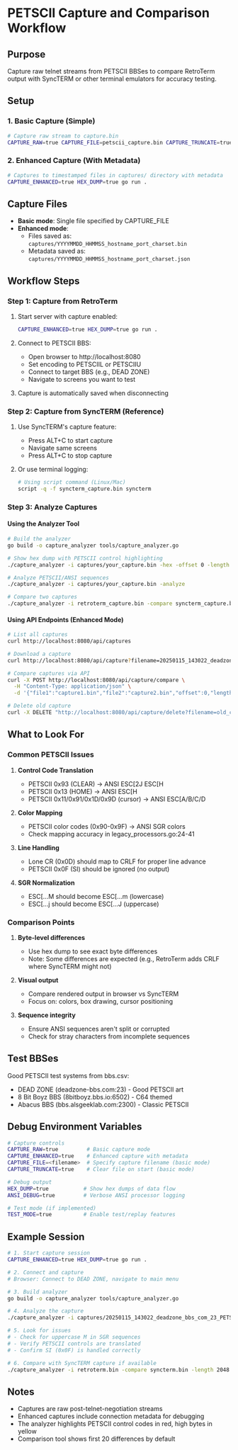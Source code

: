 PETSCII Capture and Comparison Workflow
========================================

Purpose
-------
Capture raw telnet streams from PETSCII BBSes to compare RetroTerm output with SyncTERM or other terminal emulators for accuracy testing.

Setup
-----

### 1. Basic Capture (Simple)
```bash
# Capture raw stream to capture.bin
CAPTURE_RAW=true CAPTURE_FILE=petscii_capture.bin CAPTURE_TRUNCATE=true HEX_DUMP=true go run .
```

### 2. Enhanced Capture (With Metadata)
```bash
# Captures to timestamped files in captures/ directory with metadata
CAPTURE_ENHANCED=true HEX_DUMP=true go run .
```

Capture Files
-------------
- **Basic mode**: Single file specified by CAPTURE_FILE
- **Enhanced mode**:
  - Files saved as: `captures/YYYYMMDD_HHMMSS_hostname_port_charset.bin`
  - Metadata saved as: `captures/YYYYMMDD_HHMMSS_hostname_port_charset.json`

Workflow Steps
--------------

### Step 1: Capture from RetroTerm
1. Start server with capture enabled:
   ```bash
   CAPTURE_ENHANCED=true HEX_DUMP=true go run .
   ```

2. Connect to PETSCII BBS:
   - Open browser to http://localhost:8080
   - Set encoding to PETSCIIL or PETSCIIU
   - Connect to target BBS (e.g., DEAD ZONE)
   - Navigate to screens you want to test

3. Capture is automatically saved when disconnecting

### Step 2: Capture from SyncTERM (Reference)
1. Use SyncTERM's capture feature:
   - Press ALT+C to start capture
   - Navigate same screens
   - Press ALT+C to stop capture

2. Or use terminal logging:
   ```bash
   # Using script command (Linux/Mac)
   script -q -f syncterm_capture.bin syncterm
   ```

### Step 3: Analyze Captures

#### Using the Analyzer Tool
```bash
# Build the analyzer
go build -o capture_analyzer tools/capture_analyzer.go

# Show hex dump with PETSCII control highlighting
./capture_analyzer -i captures/your_capture.bin -hex -offset 0 -length 512

# Analyze PETSCII/ANSI sequences
./capture_analyzer -i captures/your_capture.bin -analyze

# Compare two captures
./capture_analyzer -i retroterm_capture.bin -compare syncterm_capture.bin -offset 0 -length 1024
```

#### Using API Endpoints (Enhanced Mode)
```bash
# List all captures
curl http://localhost:8080/api/captures

# Download a capture
curl http://localhost:8080/api/capture?filename=20250115_143022_deadzone_bbs_com_23_PETSCIIL.bin -o capture.bin

# Compare captures via API
curl -X POST http://localhost:8080/api/capture/compare \
  -H "Content-Type: application/json" \
  -d '{"file1":"capture1.bin","file2":"capture2.bin","offset":0,"length":256}'

# Delete old capture
curl -X DELETE "http://localhost:8080/api/capture/delete?filename=old_capture.bin"
```

What to Look For
----------------

### Common PETSCII Issues

1. **Control Code Translation**
   - PETSCII 0x93 (CLEAR) → ANSI ESC[2J ESC[H
   - PETSCII 0x13 (HOME) → ANSI ESC[H
   - PETSCII 0x11/0x91/0x1D/0x9D (cursor) → ANSI ESC[A/B/C/D

2. **Color Mapping**
   - PETSCII color codes (0x90-0x9F) → ANSI SGR colors
   - Check mapping accuracy in legacy_processors.go:24-41

3. **Line Handling**
   - Lone CR (0x0D) should map to CRLF for proper line advance
   - PETSCII 0x0F (SI) should be ignored (no output)

4. **SGR Normalization**
   - ESC[...M should become ESC[...m (lowercase)
   - ESC[...j should become ESC[...J (uppercase)

### Comparison Points

1. **Byte-level differences**
   - Use hex dump to see exact byte differences
   - Note: Some differences are expected (e.g., RetroTerm adds CRLF where SyncTERM might not)

2. **Visual output**
   - Compare rendered output in browser vs SyncTERM
   - Focus on: colors, box drawing, cursor positioning

3. **Sequence integrity**
   - Ensure ANSI sequences aren't split or corrupted
   - Check for stray characters from incomplete sequences

Test BBSes
----------
Good PETSCII test systems from bbs.csv:
- DEAD ZONE (deadzone-bbs.com:23) - Good PETSCII art
- 8 Bit Boyz BBS (8bitboyz.bbs.io:6502) - C64 themed
- Abacus BBS (bbs.alsgeeklab.com:2300) - Classic PETSCII

Debug Environment Variables
---------------------------
```bash
# Capture controls
CAPTURE_RAW=true         # Basic capture mode
CAPTURE_ENHANCED=true    # Enhanced capture with metadata
CAPTURE_FILE=<filename>  # Specify capture filename (basic mode)
CAPTURE_TRUNCATE=true    # Clear file on start (basic mode)

# Debug output
HEX_DUMP=true           # Show hex dumps of data flow
ANSI_DEBUG=true         # Verbose ANSI processor logging

# Test mode (if implemented)
TEST_MODE=true          # Enable test/replay features
```

Example Session
---------------
```bash
# 1. Start capture session
CAPTURE_ENHANCED=true HEX_DUMP=true go run .

# 2. Connect and capture
# Browser: Connect to DEAD ZONE, navigate to main menu

# 3. Build analyzer
go build -o capture_analyzer tools/capture_analyzer.go

# 4. Analyze the capture
./capture_analyzer -i captures/20250115_143022_deadzone_bbs_com_23_PETSCIIL.bin -analyze

# 5. Look for issues
# - Check for uppercase M in SGR sequences
# - Verify PETSCII controls are translated
# - Confirm SI (0x0F) is handled correctly

# 6. Compare with SyncTERM capture if available
./capture_analyzer -i retroterm.bin -compare syncterm.bin -length 2048
```

Notes
-----
- Captures are raw post-telnet-negotiation streams
- Enhanced captures include connection metadata for debugging
- The analyzer highlights PETSCII control codes in red, high bytes in yellow
- Comparison tool shows first 20 differences by default

